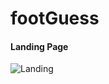 # footGuess

#### Landing Page

![Landing](https://github.com/itbel/footGuess/blob/master/images/homepage.png?raw=true)
